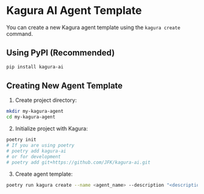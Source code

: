 # Kagura AI Agent Template

You can create a new Kagura agent template using the `kagura create` command.

## Using PyPI (Recommended)
```bash
pip install kagura-ai
```

## Creating New Agent Template

1. Create project directory:
```bash
mkdir my-kagura-agent
cd my-kagura-agent
```

2. Initialize project with Kagura:
```bash
poetry init
# If you are using poetry
# poetry add kagura-ai
# or for development
# poetry add git+https://github.com/JFK/kagura-ai.git
```

3. Create agent template:
```bash
poetry run kagura create --name <agent_name> --description "<description>"
```
